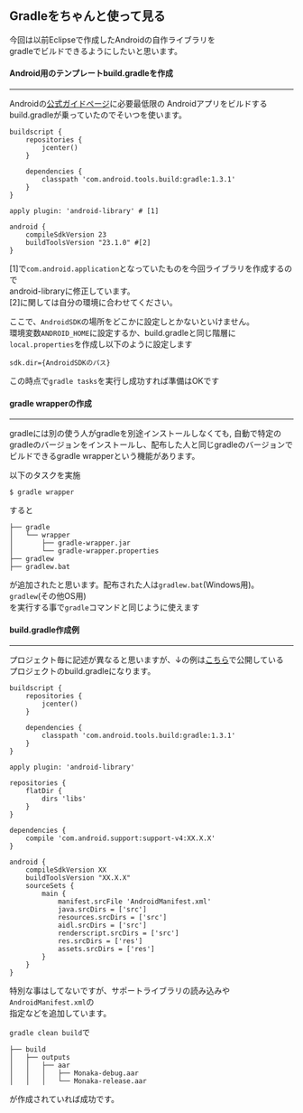 ## Gradleをちゃんと使って見る

今回は以前Eclipseで作成したAndroidの自作ライブラリを<br />
gradleでビルドできるようにしたいと思います。

#### Android用のテンプレートbuild.gradleを作成
***

Androidの[公式ガイドページ](http://tools.android.com/tech-docs/new-build-system/user-guide)に必要最低限の
Androidアプリをビルドする<br />
build.gradleが乗っていたのでそいつを使います。

```
buildscript {
    repositories {
        jcenter()
    }

    dependencies {
        classpath 'com.android.tools.build:gradle:1.3.1'
    }
}

apply plugin: 'android-library' # [1]

android {
    compileSdkVersion 23
    buildToolsVersion "23.1.0" #[2]
}
```

[1]で`com.android.application`となっていたものを今回ライブラリを作成するので<br />
android-libraryに修正しています。<br />
[2]に関しては自分の環境に合わせてください。

ここで、`AndroidSDK`の場所をどこかに設定しとかないといけません。<br />
環境変数`ANDROID_HOME`に設定するか、build.gradleと同じ階層に` local.properties`を作成し以下のように設定します

```
sdk.dir={AndroidSDKのパス}
```

この時点で`gradle tasks`を実行し成功すれば準備はOKです

#### gradle wrapperの作成
***

gradleには別の使う人がgradleを別途インストールしなくても,
自動で特定のgradleのバージョンをインストールし、配布した人と同じgradleのバージョンでビルドできるgradle wrapperという機能があります。

以下のタスクを実施
```
$ gradle wrapper
```

すると
```
├── gradle
│   └── wrapper
│       ├── gradle-wrapper.jar
│       └── gradle-wrapper.properties
├── gradlew
├── gradlew.bat
```
が追加されたと思います。配布された人は`gradlew.bat`(Windows用)。`gradlew`(その他OS用)<br />
を実行する事で`gradle`コマンドと同じように使えます

#### build.gradle作成例
***

プロジェクト毎に記述が異なると思いますが、↓の例は[こちら](https://github.com/Slowhand0309/Monaka)で公開している<br />
プロジェクトのbuild.gradleになります。

```
buildscript {
    repositories {
        jcenter()
    }

    dependencies {
        classpath 'com.android.tools.build:gradle:1.3.1'
    }
}

apply plugin: 'android-library'

repositories {
    flatDir {
        dirs 'libs'
    }
}

dependencies {
    compile 'com.android.support:support-v4:XX.X.X'
}

android {
    compileSdkVersion XX
    buildToolsVersion "XX.X.X"
    sourceSets {
        main {
            manifest.srcFile 'AndroidManifest.xml'
            java.srcDirs = ['src']
            resources.srcDirs = ['src']
            aidl.srcDirs = ['src']
            renderscript.srcDirs = ['src']
            res.srcDirs = ['res']
            assets.srcDirs = ['res']
        }
    }
}
```

特別な事はしてないですが、サポートライブラリの読み込みや`AndroidManifest.xml`の<br />
指定などを追加しています。

`gradle clean build`で
```
├── build
│   ├── outputs
│   │   ├── aar
│   │   │   ├── Monaka-debug.aar
│   │   │   └── Monaka-release.aar
```
が作成されていれば成功です。
